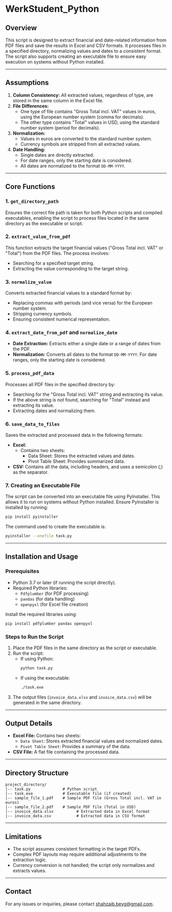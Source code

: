 # WerkStudent_Python

## Overview
This script is designed to extract financial and date-related information from PDF files and save the results in Excel and CSV formats. It processes files in a specified directory, normalizing values and dates to a consistent format. The script also supports creating an executable file to ensure easy execution on systems without Python installed.

---

## Assumptions
1. **Column Consistency:** All extracted values, regardless of type, are stored in the same column in the Excel file.
2. **File Differences:**
    - One type of file contains "Gross Total incl. VAT" values in euros, using the European number system (comma for decimals).
    - The other type contains "Total" values in USD, using the standard number system (period for decimals).
3. **Normalization:**
    - Values in euros are converted to the standard number system.
    - Currency symbols are stripped from all extracted values.
4. **Date Handling:**
    - Single dates are directly extracted.
    - For date ranges, only the starting date is considered.
    - All dates are normalized to the format `DD-MM-YYYY`.

---

## Core Functions

### 1. `get_directory_path`
Ensures the correct file path is taken for both Python scripts and compiled executables, enabling the script to process files located in the same directory as the executable or script.

### 2. `extract_value_from_pdf`
This function extracts the target financial values ("Gross Total incl. VAT" or "Total") from the PDF files. The process involves:
- Searching for a specified target string.
- Extracting the value corresponding to the target string.

### 3. `normalize_value`
Converts extracted financial values to a standard format by:
- Replacing commas with periods (and vice versa) for the European number system.
- Stripping currency symbols.
- Ensuring consistent numerical representation.

### 4. `extract_date_from_pdf` and `normalize_date`
- **Date Extraction:** Extracts either a single date or a range of dates from the PDF.
- **Normalization:** Converts all dates to the format `DD-MM-YYYY`. For date ranges, only the starting date is considered.

### 5. `process_pdf_data`
Processes all PDF files in the specified directory by:
- Searching for the "Gross Total incl. VAT" string and extracting its value.
- If the above string is not found, searching for "Total" instead and extracting its value.
- Extracting dates and normalizing them.

### 6. `save_data_to_files`
Saves the extracted and processed data in the following formats:
- **Excel:**
  - Contains two sheets:
    - Data Sheet: Stores the extracted values and dates.
    - Pivot Table Sheet: Provides summarized data.
- **CSV:** Contains all the data, including headers, and uses a semicolon (;) as the separator.

### 7. **Creating an Executable File**
The script can be converted into an executable file using PyInstaller. This allows it to run on systems without Python installed. Ensure PyInstaller is installed by running:

```bash
pip install pyinstaller
```

The command used to create the executable is:

```bash
pyinstaller --onefile task.py
```

---

## Installation and Usage

### Prerequisites
- Python 3.7 or later (if running the script directly).
- Required Python libraries:
  - `Pdfplumber` (for PDF processing)
  - `pandas` (for data handling)
  - `openpyxl` (for Excel file creation)

Install the required libraries using:

```bash
pip install pdfplumber pandas openpyxl
```

### Steps to Run the Script
1. Place the PDF files in the same directory as the script or executable.
2. Run the script:
   - If using Python:
     ```bash
     python task.py
     ```
   - If using the executable:
     ```bash
     ./task.exe
     ```
3. The output files (`invoice_data.xlsx` and `invoice_data.csv`) will be generated in the same directory.

---

## Output Details
- **Excel File:** Contains two sheets:
  - `Data Sheet`: Stores extracted financial values and normalized dates.
  - `Pivot Table Sheet`: Provides a summary of the data.
- **CSV File:** A flat file containing the processed data.

---

## Directory Structure
```
project_directory/
|-- task.py              # Python script
|-- task.exe             # Executable file (if created)
|-- sample_file_1.pdf    # Sample PDF file (Gross Total incl. VAT in euros)
|-- sample_file_2.pdf    # Sample PDF file (Total in USD)
|-- invoice_data.xlsx          # Extracted data in Excel format
|-- invoice_data.csv           # Extracted data in CSV format
```

---

## Limitations
- The script assumes consistent formatting in the target PDFs.
- Complex PDF layouts may require additional adjustments to the extraction logic.
- Currency conversion is not handled; the script only normalizes and extracts values.


---

## Contact
For any issues or inquiries, please contact shahzaib.beyg@gmail.com.
